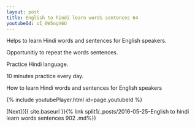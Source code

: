 ```yaml
---
layout: post
title: English to hindi learn words sentences 64 
youtubeId: oI_0W5ngV6U
---
```

 
 
Helps to learn Hindi words and sentences for English speakers.

Opportunitiy to repeat the words sentences. 

Practice Hindi language. 
 
10 minutes practice every day. 
 
How to learn Hindi words and sentences for English speakers 
 
{% include youtubePlayer.html id=page.youtubeId %}
 
 
[Next]({{ site.baseurl }}{% link  split1/_posts/2016-05-25-English to hindi learn words sentences 902 .md%})
 
